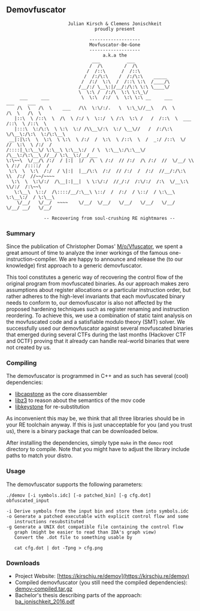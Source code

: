 ## Demovfuscator


	                       Julian Kirsch & Clemens Jonischkeit
	                                 proudly present

	                               -------------------
	                               Movfuscator-Be-Gone
	                               -------------------
	                                    a.k.a the
	                                ___          ___
	                               /  /\        /  /\
	                              /  /::\      /  /::\
	                             /  /:/\:\    /  /:/\:\    _____
	                            /  /:/  \:\  /  /::\ \:\  /____/\
	                           /__/:/ \__\:|/__/:/\:\ \:\ \____\/
	                           \  \:\ /  /:/\  \:\ \:\_\/
	     ___     ___            \  \:\  /:/  \  \:\ \:\ __     ___          ___     ___
	    /\  \   /\  \    ___   /\\  \:\/:/.   \  \:\_\//__\   /\  \        /\  \   /\  \
	   |::\  \ /::\  \  /\  \ /:/ \  \::/  \ /:\  \:\ /   /  /::\  \  ___ /::\  \ /::\  \
	   |:::\  \:/\:\  \ \:\  \:/ /\\__\/:\  \:/ \__\//   /  /:/\:\  \/\__\:/\:\  \:/\:\__\
	 __|:|\:\  \  \:\  \ \:\  \ /:/  /  \:\  \ /::\  \  /  _:/ /::\  \/  //  \:\  \ /:/  /
	/::::|_\:\__\/ \:\__\ \:\__\:/  / \  \:\__\:/\:\__\/  /\__\:/\:\__\_//__/ \:\__\:/__/___
	\:\~~\  \/__/\ /:/  / |:|  |/  /\  \ /:/  // /:/  /\ /:/  //  \/__/ \\  \ /:/  /::::/  /
	 \:\  \  \:\  /:/  / \|:|  |__/\:\  /:/  // /:/  /  /:/  //__/:/\:\  \\  /:/  //~~/~~~~
	  \:\  \  \:\/:/  /\__|:|__|  \ \:\/:/  //_/:/  /:\/:/  /:\  \/__\:\  \\/:/  /:\~~\
	   \:\__\  \::/  /\::::/__/:\__\ \::/  /  /:/  / \::/  / \:\__\   \:\__\:/  / \:\__\
	    \/__/   \/__/  ~~~~    \/__/  \/__/   \/__/   \/__/   \/__/    \/__/ __/   \/__/

	              -- Recovering from soul-crushing RE nightmares --

### Summary

Since the publication of Christopher Domas'
[M/o/Vfuscator](https://github.com/xoreaxeaxeax/movfuscator), we spent a great
amount of time to analyze the inner workings of the famous
one-instruction-compiler. We are happy to announce and release the (to our
knowledge) first approach to a generic demovfuscator.

This tool constitutes a generic way of recovering the control flow of the original
program from movfuscated binaries. As our approach makes zero assumptions about
register allocations or a particular instruction order, but rather adheres to
the high-level invariants that each movfuscated binary needs to conform to,
our demovfuscator is also not affected by the proposed hardening techniques such
as register renaming and instruction reordering. To achieve this, we use a
combination of static taint analysis on the movfuscated code and a satisfiable
modulo theory (SMT) solver. We successfully used our demovfuscator against several
movfuscated binaries that emerged during several CTFs during the last months
(Hackover CTF and 0CTF) proving that it already can handle real-world binaries
that were not created by us.

### Compiling

The demovfuscator is programmed in C++ and as such has several (cool) dependencies:

  * [libcapstone](http://www.capstone-engine.org/) as the core disassembler
  * [libz3](https://github.com/Z3Prover/z3) to reason about the semantics of the mov code
  * [libkeystone](http://www.keystone-engine.org/) for re-substitution

As inconvenient this may be, we think that all three libraries should be in your
RE toolchain anyway. If this is just unacceptable for you (and you trust us),
there is a binary package that can be downloaded below.

After installing the dependencies, simply type `make` in the `demov` root
directory to compile. Note that you might have to adjust the library include
paths to match your distro.

### Usage

The demovfuscator supports the following parameters:

	./demov [-i symbols.idc] [-o patched_bin] [-g cfg.dot] obfuscated_input

	-i Derive symbols from the input bin and store them into symbols.idc
	-o Generate a patched executable with explicit control flow and some
	   instructions resubstituted
	-g Generate a UNIX dot compatible file containing the control flow
	   graph (might be easier to read than IDA's graph view)
	   Convert the .dot file to something usable by

	   cat cfg.dot | dot -Tpng > cfg.png

### Downloads

* Project Website: [https://kirschju.re/demov](https://kirschju.re/demov)
* Compiled demovfuscator (you still need the compiled dependencies): [demov-compiled.tar.gz](https://kirschju.re/static/demov-compiled.tar.gz)
* Bachelor's thesis describing parts of the approach: [ba_jonischkeit_2016.pdf](https://kirschju.re/static/ba_jonischkeit_2016.pdf)
